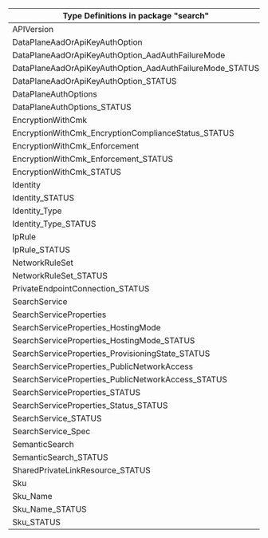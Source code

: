 | Type Definitions in package "search"                     | v1api20220901 | v1api20231101 |
|----------------------------------------------------------|---------------|---------------|
| APIVersion                                               | v1api20220901 | v1api20231101 |
| DataPlaneAadOrApiKeyAuthOption                           | v1api20220901 | v1api20231101 |
| DataPlaneAadOrApiKeyAuthOption_AadAuthFailureMode        | v1api20220901 | v1api20231101 |
| DataPlaneAadOrApiKeyAuthOption_AadAuthFailureMode_STATUS | v1api20220901 | v1api20231101 |
| DataPlaneAadOrApiKeyAuthOption_STATUS                    | v1api20220901 | v1api20231101 |
| DataPlaneAuthOptions                                     | v1api20220901 | v1api20231101 |
| DataPlaneAuthOptions_STATUS                              | v1api20220901 | v1api20231101 |
| EncryptionWithCmk                                        | v1api20220901 | v1api20231101 |
| EncryptionWithCmk_EncryptionComplianceStatus_STATUS      | v1api20220901 | v1api20231101 |
| EncryptionWithCmk_Enforcement                            | v1api20220901 | v1api20231101 |
| EncryptionWithCmk_Enforcement_STATUS                     | v1api20220901 | v1api20231101 |
| EncryptionWithCmk_STATUS                                 | v1api20220901 | v1api20231101 |
| Identity                                                 | v1api20220901 | v1api20231101 |
| Identity_STATUS                                          | v1api20220901 | v1api20231101 |
| Identity_Type                                            | v1api20220901 | v1api20231101 |
| Identity_Type_STATUS                                     | v1api20220901 | v1api20231101 |
| IpRule                                                   | v1api20220901 | v1api20231101 |
| IpRule_STATUS                                            | v1api20220901 | v1api20231101 |
| NetworkRuleSet                                           | v1api20220901 | v1api20231101 |
| NetworkRuleSet_STATUS                                    | v1api20220901 | v1api20231101 |
| PrivateEndpointConnection_STATUS                         | v1api20220901 | v1api20231101 |
| SearchService                                            | v1api20220901 | v1api20231101 |
| SearchServiceProperties                                  | v1api20220901 | v1api20231101 |
| SearchServiceProperties_HostingMode                      | v1api20220901 | v1api20231101 |
| SearchServiceProperties_HostingMode_STATUS               | v1api20220901 | v1api20231101 |
| SearchServiceProperties_ProvisioningState_STATUS         | v1api20220901 | v1api20231101 |
| SearchServiceProperties_PublicNetworkAccess              | v1api20220901 | v1api20231101 |
| SearchServiceProperties_PublicNetworkAccess_STATUS       | v1api20220901 | v1api20231101 |
| SearchServiceProperties_STATUS                           | v1api20220901 | v1api20231101 |
| SearchServiceProperties_Status_STATUS                    | v1api20220901 | v1api20231101 |
| SearchService_STATUS                                     | v1api20220901 | v1api20231101 |
| SearchService_Spec                                       | v1api20220901 | v1api20231101 |
| SemanticSearch                                           |               | v1api20231101 |
| SemanticSearch_STATUS                                    |               | v1api20231101 |
| SharedPrivateLinkResource_STATUS                         | v1api20220901 | v1api20231101 |
| Sku                                                      | v1api20220901 | v1api20231101 |
| Sku_Name                                                 | v1api20220901 | v1api20231101 |
| Sku_Name_STATUS                                          | v1api20220901 | v1api20231101 |
| Sku_STATUS                                               | v1api20220901 | v1api20231101 |
